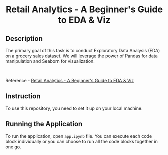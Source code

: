 <h1 align="center">
    <b>Retail Analytics - A Beginner's Guide to EDA & Viz</b> 
<br>
</h1>

## Description
The primary goal of this task is to conduct Exploratory Data Analysis (EDA) on a grocery sales dataset. We will leverage the power of Pandas for data manipulation and Seaborn for visualization.

<br>

Reference - <a href='https://www.kaggle.com/code/mohamedharris/retail-analytics-a-beginner-s-guide-to-eda-viz/notebook'>Retail Analytics - A Beginner's Guide to EDA & Viz</a>

## Instruction
To use this repository, you need to set it up on your local machine.
 
## Running the Application
To run the application, open ```app.ipynb``` file. You can execute each code block individually or you can choose to run all the code blocks together in one go.


